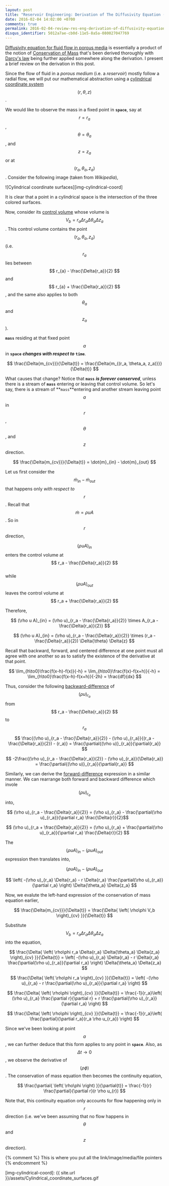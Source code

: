 ```yaml
---
layout: post
title: "Reservoir Engineering: Derivation of The Diffusivity Equation (part 1)"
date: 2016-02-04 14:02:00 +0700
comments: true
permalink: 2016-02-04-review-res-eng-derivation-of-diffusivity-equation-pt-1
disqus_identifier: 5012a7ae-cb0d-11e5-8a5a-080027047769
---
```


[Diffusivity equation for fluid flow in porous media](diffusivity-eq) is essentially a product of the notion of [Conservation of Mass](continuity-eq) that's been derived thoroughly with [Darcy's law](darcy-eq) being further applied somewhere along the derivation. I present a brief review on the derivation in this post.

Since the flow of fluid in a *porous medium* (i.e. a *reservoir*) mostly follow a radial flow, we will put our mathematical abstraction using a [cylindrical coordinate system](cylindrical-coord) $$ (r, \theta, z) $$.

We would like to observe the mass in a fixed point in **`space`**, say at $$ r=r_a $$, $$ \theta=\theta_a$$, and $$ z=z_a $$ or at $$ (r_a, \theta_a, z_a) $$. Consider the following image (taken from *Wikipedia*),

![Cylindrical coordinate surfaces][img-cylindrical-coord]

It is clear that a point in a cylindrical space is the intersection of the three colored surfaces.

Now, consider its [control volume](control-volume) whose volume is $$ V_b = r_a \Delta{r_a} \Delta{\theta_a} \Delta{z_a} $$. This control volume contains the point $$ (r_a, \theta_a, z_a) $$ (i.e. $$ r_{a} $$ lies between $$ r_{a} - \frac{\Delta{r_a}}{2} $$ and $$ r_{a} + \frac{\Delta{r_a}}{2} $$, and the same also applies to both $$ \theta_a $$ and $$ z_a $$).

**`mass`** residing at that fixed point $$ a $$ in **`space`** ***changes with respect to*** **`time`**.

$$ \frac{\Delta{m_{cv}}}{\Delta{t}} = \frac{\Delta{m_{(r_a, \theta_a, z_a)}}}{\Delta{t}} $$

What causes that change? Notice that **`mass`** ***is forever conserved***, unless there is a stream of **`mass`** entering or leaving that control volume. So let's say, there is a stream of **`mass`**entering and another stream leaving point $$ a $$ in $$ r $$, $$ \theta $$, and $$ z $$ direction.

$$ \frac{\Delta{m_{cv}}}{\Delta{t}} = \dot{m}_{in} - \dot{m}_{out} $$

Let us first consider the $$ \dot{m}_{in} - \dot{m}_{out} $$ that happens only *with respect to* $$ r $$. Recall that $$ \dot{m} = \rho u A $$. So in $$ r $$ direction,

$$ (\rho u A)_{in} $$ enters the control volume at $$ r_a - \frac{\Delta{r_a}}{2} $$ <br />
while $$ (\rho u A)_{out} $$ leaves the control volume at $$ r_a + \frac{\Delta{r_a}}{2} $$

Therefore,

$$ (\rho u A)_{in} = (\rho u)_{r_a - \frac{\Delta{r_a}}{2}} \times  A_{r_a - \frac{\Delta{r_a}}{2}} $$

$$ (\rho u A)_{in} = (\rho u)_{r_a - \frac{\Delta{r_a}}{2}} \times  (r_a - \frac{\Delta{r_a}}{2}) \Delta{\theta} \Delta{z} $$

Recall that backward, forward, and centered difference at one point must all agree with one another so as to satisfy the existence of the derivative  at that point.

$$ \lim_{h\to0}\frac{f(x-h)-f(x)}{-h} = \lim_{h\to0}\frac{f(x)-f(x+h)}{-h} = \lim_{h\to0}\frac{f(x-h)-f(x+h)}{-2h} = \frac{df}{dx} $$

Thus, consider the following [backward-difference](finite-difference) of $$ (\rho u)_{r_a} $$ from $$ r_a - \frac{\Delta{r_a}}{2} $$ to $$ r_a $$

$$ \frac{(\rho u)_{r_a - \frac{\Delta{r_a}}{2}} - (\rho u)_{r_a}}{(r_a - \frac{\Delta{r_a}}{2}) - (r_a)} = \frac{\partial{(\rho u)}_{r_a}}{\partial{r_a}} $$

$$ -2\frac{(\rho u)_{r_a - \frac{\Delta{r_a}}{2}} - (\rho u)_{r_a}}{\Delta{r_a}} = \frac{\partial{(\rho u)}_{r_a}}{\partial{r_a}} $$

Similarly, we can derive the [forward-difference](finite-difference) expression in a similar manner. We can rearrange both forward and backward difference which invole $$ (\rho u)_{r_a} $$ into,

$$ (\rho u)_{r_a - \frac{\Delta{r_a}}{2}} = (\rho u)_{r_a} - \frac{\partial(\rho u)_{r_a}}{\partial r_a} \frac{\Delta{r}}{2}$$

$$ (\rho u)_{r_a + \frac{\Delta{r_a}}{2}} = (\rho u)_{r_a} + \frac{\partial(\rho u)_{r_a}}{\partial r_a} \frac{\Delta{r}}{2} $$

The $$ (\rho u A)_{in} - (\rho u A)_{out} $$ expression then translates into,

$$ (\rho u A)_{in} - (\rho u A)_{out} $$

$$ \left( -(\rho u)_{r_a} \Delta{r_a} - r \Delta{r_a} \frac{\partial(\rho u)_{r_a}}{\partial r_a} \right) \Delta{\theta_a} \Delta{z_a} $$

Now, we evalute the left-hand expression of the conservation of mass equation earlier,

$$ \frac{\Delta{m_{cv}}}{\Delta{t}} = \frac{\Delta{ \left( \rho\phi V_b \right)_{cv} }}{\Delta{t}} $$

Substitute $$ V_b = r_a \Delta{r_a} \Delta{\theta_a} \Delta{z_a} $$ into the equation,

$$ \frac{\Delta{ \left( \rho\phi r_a \Delta{r_a} \Delta{\theta_a} \Delta{z_a} \right)_{cv} }}{\Delta{t}} = \left( -(\rho u)_{r_a} \Delta{r_a} - r \Delta{r_a} \frac{\partial(\rho u)_{r_a}}{\partial r_a} \right) \Delta{\theta_a} \Delta{z_a} $$

$$ \frac{\Delta{ \left( \rho\phi r_a \right)_{cv} }}{\Delta{t}} = \left( -(\rho u)_{r_a} - r \frac{\partial(\rho u)_{r_a}}{\partial r_a} \right)  $$

$$ \frac{\Delta{ \left( \rho\phi \right)_{cv} }}{\Delta{t}} = \frac{-1}{r_a}\left( (\rho u)_{r_a} \frac{\partial r}{\partial r} + r \frac{\partial(\rho u)_{r_a}}{\partial r_a} \right)  $$

$$ \frac{\Delta{ \left( \rho\phi \right)_{cv} }}{\Delta{t}} = \frac{-1}{r_a}\left( \frac{\partial}{\partial r_a}(r_a \rho u_{r_a}) \right)  $$

Since we've been looking at point $$ a $$, we can further deduce that this form applies to any point in **`space`**. Also, as $$ \Delta{t} \to 0 $$, we observe the derivative of $$ \left(\rho\phi\right) $$. The conservation of mass equation then becomes the continuity equation,

$$ \frac{\partial{ \left( \rho\phi \right) }}{\partial{t}} = \frac{-1}{r} \frac{\partial}{\partial r}(r \rho u_{r}) $$

Note that, this continuity equation only accounts for flow happening only in $$ r $$ direction (i.e. we've been assuming that no flow happens in $$ \theta $$ and $$ z $$ direction).





{% comment %} This is where you put all the link/image/media/file pointers {% endcomment %}

[diffusivity-eq]: http://petrowiki.org/Reservoir_inflow_performance
[continuity-eq]: https://en.wikipedia.org/wiki/Continuity_equation#Fluid_dynamics
[darcy-eq]: https://en.wikipedia.org/wiki/Darcy%27s_law#Darcy.27s_Law_in_Petroleum_Engineering
[cylindrical-coord]: https://en.wikipedia.org/wiki/Cylindrical_coordinate_system
[control-volume]: https://en.wikipedia.org/wiki/Control_volume
[finite-difference]: https://en.wikipedia.org/wiki/Finite_difference


[img-cylindrical-coord]: {{ site.url }}/assets/Cylindrical_coordinate_surfaces.gif
